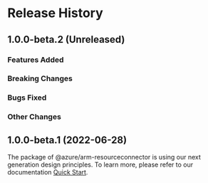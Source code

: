# Release History

## 1.0.0-beta.2 (Unreleased)

### Features Added

### Breaking Changes

### Bugs Fixed

### Other Changes

## 1.0.0-beta.1 (2022-06-28)

The package of @azure/arm-resourceconnector is using our next generation design principles. To learn more, please refer to our documentation [Quick Start](https://aka.ms/js-track2-quickstart).
